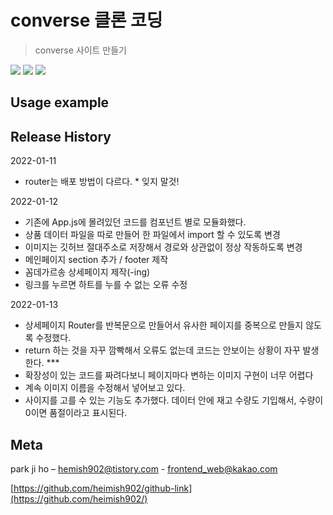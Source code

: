 # converse 클론 코딩

> converse 사이트 만들기

<img src="https://img.shields.io/badge/-HTML5-E34F26?style=flat&logo=HTML5" /> <img src="https://img.shields.io/badge/-CSS3-1572B6?style=flat&logo=CSS3" /> <img src="https://img.shields.io/badge/-jQuery-0769AD?style=flat&logo=react" />

## Usage example

## Release History
2022-01-11 
- router는 배포 방법이 다르다. * 잊지 말것!

2022-01-12 
- 기존에 App.js에 몰려있던 코드를 컴포넌트 별로 모듈화했다.
- 상품 데이터 파일을 따로 만들어 한 파일에서 import 할 수 있도록 변경 
- 이미지는 깃허브 절대주소로 저장해서 경로와 상관없이 정상 작동하도록 변경 
- 메인페이지 section 추가 / footer 제작 
- 꼼데가르송 상세페이지 제작(-ing)
- 링크를 누르면 하트를 누를 수 없는 오류 수정

2022-01-13
- 상세페이지 Router를 반복문으로 만들어서 유사한 페이지를 중복으로 만들지 않도록 수정했다. 
- return 하는 것을 자꾸 깜빡해서 오류도 없는데 코드는 안보이는 상황이 자꾸 발생한다. *** 
- 확장성이 있는 코드를 짜려다보니 페이지마다 변하는 이미지 구현이 너무 어렵다
- 계속 이미지 이름을 수정해서 넣어보고 있다. 
- 사이지를 고를 수 있는 기능도 추가했다. 데이터 안에 재고 수량도 기입해서, 수량이 0이면 품절이라고 표시된다. 

## Meta

park ji ho – [hemish902@tistory.com](https://heimish902@tistory.com) - frontend_web@kakao.com

[https://github.com/heimish902/github-link](https://github.com/heimish902/)
